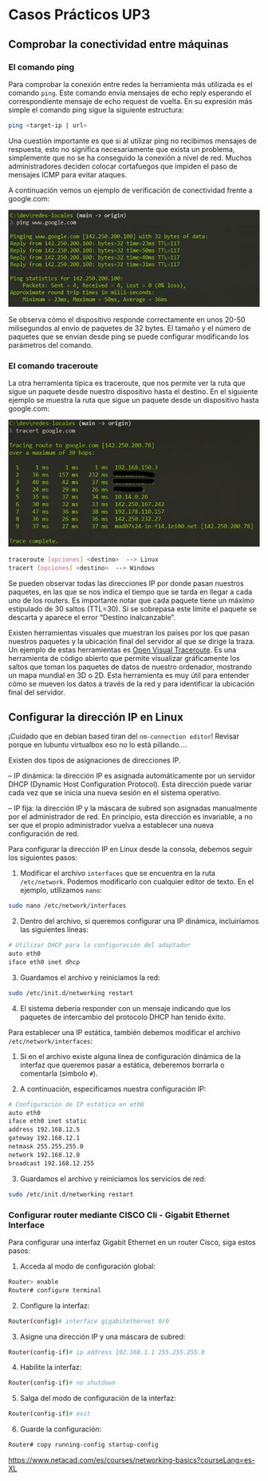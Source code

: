 # Casos Prácticos UP3

## Comprobar la conectividad entre máquinas

### El comando ping

Para comprobar la conexión entre redes la herramienta más utilizada es el comando `ping`. Este comando envía mensajes de echo reply esperando el correspondiente mensaje de echo request de vuelta. En su expresión más simple el comando ping sigue la siguiente estructura:

```bash
ping <target-ip | url>
```

Una cuestión importante es que si al utilizar ping no recibimos mensajes de respuesta, esto no significa necesariamente que exista un problema, simplemente que no se ha conseguido la conexión a nivel de red. Muchos administradores deciden colocar cortafuegos que impiden el paso de mensajes ICMP para evitar ataques.

A continuación vemos un ejemplo de verificación de conectividad frente a google.com:

![Captura de pantalla del comando ping](assets/images/captura_ping1.png)

Se observa cómo el dispositivo responde correctamente en unos 20-50 milisegundos al envío de paquetes de 32 bytes. El tamaño y el número de paquetes que se envían desde ping se puede configurar modificando los parámetros del comando.

### El comando traceroute

La otra herramienta típica es traceroute, que nos permite ver la ruta que sigue un paquete desde nuestro dispositivo hasta el destino. En el siguiente ejemplo se muestra la ruta que sigue un paquete desde un dispositivo hasta google.com:

![Captura de pantalla del comando traceroute](assets/images/captura_traceroute1.png)

```bash
traceroute [opciones] <destino>  --> Linux
tracert [opciones] <destino>  --> Windows
```

Se pueden observar todas las direcciones IP por donde pasan nuestros paquetes, en las que se nos indica el tiempo que se tarda en llegar a cada uno de los routers. Es importante notar que cada paquete tiene un máximo estipulado de 30 saltos (TTL=30). Si se sobrepasa este límite el paquete se descarta y aparece el error “Destino inalcanzable”.

Existen herramientas visuales que muestran los países por los que pasan nuestros paquetes y la ubicación final del servidor al que se dirige la traza. Un ejemplo de estas herramientas es [Open Visual Traceroute](https://gsuite.tools/traceroute). Es una herramienta de código abierto que permite visualizar gráficamente los saltos que toman los paquetes de datos de nuestro ordenador, mostrando un mapa mundial en 3D o 2D. Esta herramienta es muy útil para entender cómo se mueven los datos a través de la red y para identificar la ubicación final del servidor.

## Configurar la dirección IP en Linux

¡Cuidado que en debian based tiran del `nm-connection editor`!
Revisar porque en lubuntu virtualbox eso no lo está pillando....

Existen dos tipos de asignaciones de direcciones IP.

– IP dinámica: la dirección IP es asignada automáticamente por un servidor DHCP (Dynamic Host Configuration Protocol). Esta dirección puede variar cada vez que se inicia una nueva sesión en el sistema operativo.

– IP fija: la dirección IP y la máscara de subred son asignadas manualmente por el administrador de red. En principio, esta dirección es invariable, a no ser que el propio administrador vuelva a establecer una nueva configuración de red.

Para configurar la dirección IP en Linux desde la consola, debemos seguir los siguientes pasos:

1. Modificar el archivo `interfaces` que se encuentra en la ruta `/etc/network`. Podemos modificarlo con cualquier editor de texto. En el ejemplo, utilizamos `nano`:

```bash
sudo nano /etc/network/interfaces
```

2. Dentro del archivo, si queremos configurar una IP dinámica, incluiríamos las siguientes líneas:

```bash
# Utilizar DHCP para la configuración del adaptador
auto eth0
iface eth0 inet dhcp
```

3. Guardamos el archivo y reiniciamos la red:

```bash
sudo /etc/init.d/networking restart
```

4. El sistema debería responder con un mensaje indicando que los paquetes de intercambio del protocolo DHCP han tenido éxito.

Para establecer una IP estática, también debemos modificar el archivo `/etc/network/interfaces`:

1. Si en el archivo existe alguna línea de configuración dinámica de la interfaz que queremos pasar a estática, deberemos borrarla o comentarla (símbolo `#`).

2. A continuación, especificamos nuestra configuración IP:

```bash
# Configuración de IP estática en eth0
auto eth0
iface eth0 inet static
address 192.168.12.5
gateway 192.168.12.1
netmask 255.255.255.0
network 192.168.12.0
broadcast 192.168.12.255
```

3. Guardamos el archivo y reiniciamos los servicios de red:

```bash
sudo /etc/init.d/networking restart
```

### Configurar router mediante CISCO Cli - Gigabit Ethernet Interface

Para configurar una interfaz Gigabit Ethernet en un router Cisco, siga estos pasos:

1. Acceda al modo de configuración global:

```bash
Router> enable
Router# configure terminal
```

2. Configure la interfaz:

```bash
Router(config)# interface gigabitethernet 0/0
```

3. Asigne una dirección IP y una máscara de subred:

```bash
Router(config-if)# ip address 192.168.1.1 255.255.255.0
```

4. Habilite la interfaz:

```bash
Router(config-if)# no shutdown
```

5. Salga del modo de configuración de la interfaz:

```bash
Router(config-if)# exit
```

6. Guarde la configuración:

```bash
Router# copy running-config startup-config
```

<https://www.netacad.com/es/courses/networking-basics?courseLang=es-XL>
